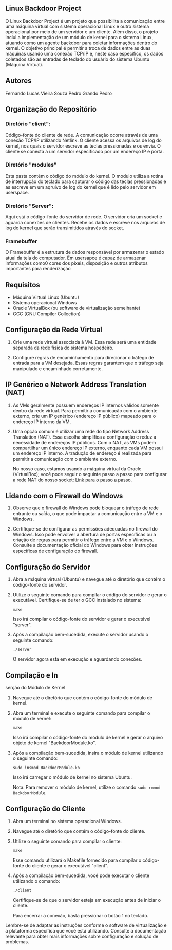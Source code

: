 ## Linux Backdoor Project
O Linux Backdoor Project é um projeto que possibilita a comunicação entre uma máquina virtual com sistema operacional Linux e outro sistema operacional por meio de um servidor e um cliente. Além disso, o projeto inclui a implementação de um módulo de kernel para o sistema Linux, atuando como um agente backdoor para coletar informações dentro do kernel. O objetivo principal é permitir a troca de dados entre as duas máquinas usando uma conexão TCP/IP e, neste caso específico, os dados coletados são as entradas de teclado do usuário do sistema Ubuntu (Máquina Virtual).

## Autores
Fernando Lucas Vieira Souza
Pedro Grando
Pedro 

## Organização do Repositório
### Diretório "client":
Código-fonte do cliente de rede.
A comunicação ocorre através de uma conexão TCP/IP utilizando Netlink. O cliente acessa os arquivos de log do kernel, nos quais o servidor escreve as teclas pressionadas e os envia. O cliente se conecta a um servidor especificado por um endereço IP e porta.

### Diretório "modules"
Esta pasta contém o código do módulo do kernel.
O modulo utiliza a rotina de interrupção do teclado para capturar o código das teclas pressionadas e as escreve em um aqruivo de log do kernel que é lido pelo servidor em userspace.

### Diretório "Server":
Aqui está o código-fonte do servidor de rede.
O servidor cria um socket e aguarda conexões de clientes. Recebe os dados e escreve nos arquivos de log do kernel que serão transimitidos através do socket.

### Framebuffer
O Framebuffer é a estrutura de dados responsável por armazenar o estado atual da tela do computador. Em usersapce é capaz de armazenar informações como0 cores dos pixeis, disposição e outros atributos importantes para renderização

## Requisitos

- Máquina Virtual Linux (Ubuntu)
- Sistema operacional Windows
- Oracle VirtualBox (ou software de virtualização semelhante)
- GCC (GNU Compiler Collection)

## Configuração da Rede Virtual

1. Crie uma rede virtual associada à VM. Essa rede será uma entidade separada da rede física do sistema hospedeiro.

2. Configure regras de encaminhamento para direcionar o tráfego de entrada para a VM desejada. Essas regras garantem que o tráfego seja manipulado e encaminhado corretamente.

## IP Genérico e Network Address Translation (NAT)

1. As VMs geralmente possuem endereços IP internos válidos somente dentro da rede virtual. Para permitir a comunicação com o ambiente externo, crie um IP genérico (endereço IP público) mapeado para o endereço IP interno da VM.

2. Uma opção comum é utilizar uma rede do tipo Network Address Translation (NAT). Essa escolha simplifica a configuração e reduz a necessidade de endereços IP públicos. Com o NAT, as VMs podem compartilhar um único endereço IP externo, enquanto cada VM possui um endereço IP interno. A tradução de endereço é realizada para permitir a comunicação com o ambiente externo.

   No nosso caso, estamos usando a máquina virtual da Oracle (VirtualBox); você pode seguir o seguinte passo a passo para configurar a rede NAT do nosso socket: [Link para o passo a passo](https://stackoverflow.com/questions/48138413/how-to-connect-through-socket-to-virtual-machine).

## Lidando com o Firewall do Windows

1. Observe que o firewall do Windows pode bloquear o tráfego de rede entrante ou saída, o que pode impactar a comunicação entre a VM e o Windows.

2. Certifique-se de configurar as permissões adequadas no firewall do Windows. Isso pode envolver a abertura de portas específicas ou a criação de regras para permitir o tráfego entre a VM e o Windows. Consulte a documentação oficial do Windows para obter instruções específicas de configuração do firewall.

## Configuração do Servidor

1. Abra a máquina virtual (Ubuntu) e navegue até o diretório que contém o código-fonte do servidor.

2. Utilize o seguinte comando para compilar o código do servidor e gerar o executável. Certifique-se de ter o GCC instalado no sistema:

   ```shell
   make
   ```

   Isso irá compilar o código-fonte do servidor e gerar o executável "server".

3. Após a compilação bem-sucedida, execute o servidor usando o seguinte comando:

   ```shell
   ./server
   ```

   O servidor agora está em execução e aguardando conexões.

## Compilação e In

serção do Módulo de Kernel

1. Navegue até o diretório que contém o código-fonte do módulo de kernel.

2. Abra um terminal e execute o seguinte comando para compilar o módulo de kernel:

   ```shell
   make
   ```

   Isso irá compilar o código-fonte do módulo de kernel e gerar o arquivo objeto de kernel "BackdoorModule.ko".

3. Após a compilação bem-sucedida, insira o módulo de kernel utilizando o seguinte comando:

   ```shell
   sudo insmod BackdoorModule.ko
   ```

   Isso irá carregar o módulo de kernel no sistema Ubuntu.

   Nota: Para remover o módulo de kernel, utilize o comando `sudo rmmod BackdoorModule`.

## Configuração do Cliente

1. Abra um terminal no sistema operacional Windows.

2. Navegue até o diretório que contém o código-fonte do cliente.

3. Utilize o seguinte comando para compilar o cliente:

   ```shell
   make
   ```

   Esse comando utilizará o Makefile fornecido para compilar o código-fonte do cliente e gerar o executável "client".

4. Após a compilação bem-sucedida, você pode executar o cliente utilizando o comando:

   ```shell
   ./client
   ```

   Certifique-se de que o servidor esteja em execução antes de iniciar o cliente.

   Para encerrar a conexão, basta pressionar o botão 1 no teclado.

Lembre-se de adaptar as instruções conforme o software de virtualização e a plataforma específica que você está utilizando. Consulte a documentação relevante para obter mais informações sobre configuração e solução de problemas.

